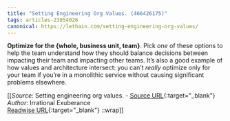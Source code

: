 ```yaml
---
title: "Setting Engineering Org Values. (466426175)"
tags: articles-23854026
canonical: https://lethain.com/setting-engineering-org-values/
---
```


**Optimize for the {whole, business unit, team}**. Pick *one* of these options to help the team understand how they should balance decisions between impacting their team and impacting other teams. It’s also a good example of how values and architecture intersect: you can’t *really* optimize only for your team if you’re in a monolithic service without causing significant problems elsewhere.


[[_Source_: Setting engineering org values. - [Source URL](https://lethain.com/setting-engineering-org-values/){:target="_blank"}<br>
_Author_: Irrational Exuberance<br>
[Readwise URL](https://readwise.io/open/466426175){:target="_blank"}
::wrap]]